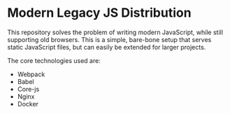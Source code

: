 # Modern Legacy JS Distribution

This repository solves the problem of writing modern JavaScript, while still supporting old browsers. This is a simple, bare-bone setup that serves static JavaScript files, but can easily be extended for larger projects.

The core technologies used are:

- Webpack
- Babel
- Core-js
- Nginx
- Docker
